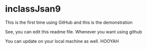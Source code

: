 # inclassJsan9
This is the first time using GitHub and this is the demonstration

See, you can edit this readme file. Whenever you want using github

You can update on your local machine as well. HOOYAH